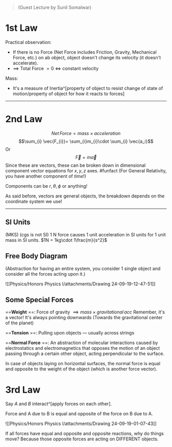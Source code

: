 >(Guest Lecture by Sunil Somalwar)

# 1st Law

Practical observation:
- If there is no Force (Net Force includes Friction, Gravity, Mechanical Force, etc.) on ab object, object doesn't change its velocity (it doesn't accelerate).
- $\implies$ Total Force $=0$ $\iff$ constant velocity

Mass:
- It's a measure of Inertia^[property of object to resist change of state of motion/property of object for how it reacts to forces] 
---
# 2nd Law 
$$Net \, Force = mass \times acceleration$$
$$\sum_{i} \vec{F_{i}}= \sum_{i}m_{i}\cdot \sum_{i} \vec{a_i}$$
Or
$$\vec{F}=m \vec{a}$$
Since these are vectors, these can be broken down in dimensional component vector equations for $x,y,z$ axes.
#funfact 
(For General Relativity, you have another component of $time$!)

Components can be $r,\theta,\phi$
or anything!

As said before, vectors are general objects, the breakdown depends on the coordinate system we use!

---
## SI Units 
(MKS)
(cgs is not SI)
1 N force causes 1 unit acceleration in SI units for 1 unit mass in SI units.
$1N = 1kg\cdot 1\frac{m}{s^2}$

## Free Body Diagram 
(Abstraction for having an entire system, you consider 1 single object and consider all the forces acting upon it.)

![[Physics/Honors Physics I/attachments/Drawing 24-09-19-12-47-51]]

## Some Special Forces 

==**Weight** ==: 
Force of gravity $\implies mass \times gravitational\,acc$
Remember, it's a vector! It's always pointing downwards (Towards the gravitational center of the planet)

==**Tension** ==: 
Pulling upon objects — usually across strings 

==**Normal Force** ==:
An abstraction of molecular interactions caused by electrostatics and electromagnetics that opposes the motion of an object passing through a certain other object, acting perpendicular to the surface.

In case of objects laying on horizontal surfaces, the normal force is equal and opposite to the weight of the object (which is another force vector).

# 3rd Law
Say $A$ and $B$ interact^[apply forces on each other].

Force and A due to B is equal and opposite of the force on B due to A.

![[Physics/Honors Physics I/attachments/Drawing 24-09-19-01-07-43]]

If all forces have equal and opposite and opposite reactions, why do things move?
	Because those opposite forces are acting on DIFFERENT objects.

